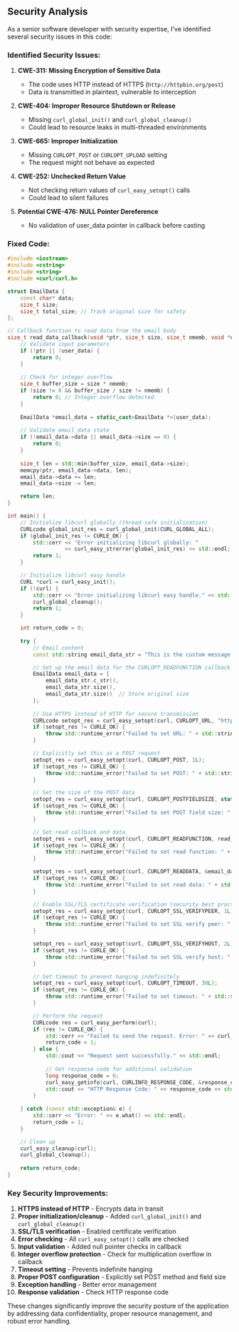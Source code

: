 ## Security Analysis

As a senior software developer with security expertise, I've identified several security issues in this code:

### Identified Security Issues:

1. **CWE-311: Missing Encryption of Sensitive Data**
   - The code uses HTTP instead of HTTPS (`http://httpbin.org/post`)
   - Data is transmitted in plaintext, vulnerable to interception

2. **CWE-404: Improper Resource Shutdown or Release**
   - Missing `curl_global_init()` and `curl_global_cleanup()`
   - Could lead to resource leaks in multi-threaded environments

3. **CWE-665: Improper Initialization**
   - Missing `CURLOPT_POST` or `CURLOPT_UPLOAD` setting
   - The request might not behave as expected

4. **CWE-252: Unchecked Return Value**
   - Not checking return values of `curl_easy_setopt()` calls
   - Could lead to silent failures

5. **Potential CWE-476: NULL Pointer Dereference**
   - No validation of user_data pointer in callback before casting

### Fixed Code:

```cpp
#include <iostream>
#include <cstring>
#include <string>
#include <curl/curl.h>

struct EmailData {
    const char* data;
    size_t size;
    size_t total_size; // Track original size for safety
};

// Callback function to read data from the email body
size_t read_data_callback(void *ptr, size_t size, size_t nmemb, void *user_data) {
    // Validate input parameters
    if (!ptr || !user_data) {
        return 0;
    }
    
    // Check for integer overflow
    size_t buffer_size = size * nmemb;
    if (size != 0 && buffer_size / size != nmemb) {
        return 0; // Integer overflow detected
    }
    
    EmailData *email_data = static_cast<EmailData *>(user_data);
    
    // Validate email_data state
    if (!email_data->data || email_data->size == 0) {
        return 0;
    }
    
    size_t len = std::min(buffer_size, email_data->size);
    memcpy(ptr, email_data->data, len);
    email_data->data += len;
    email_data->size -= len;

    return len;
}

int main() {
    // Initialize libcurl globally (thread-safe initialization)
    CURLcode global_init_res = curl_global_init(CURL_GLOBAL_ALL);
    if (global_init_res != CURLE_OK) {
        std::cerr << "Error initializing libcurl globally: " 
                  << curl_easy_strerror(global_init_res) << std::endl;
        return 1;
    }

    // Initialize libcurl easy handle
    CURL *curl = curl_easy_init();
    if (!curl) {
        std::cerr << "Error initializing libcurl easy handle." << std::endl;
        curl_global_cleanup();
        return 1;
    }

    int return_code = 0;
    
    try {
        // Email content
        const std::string email_data_str = "This is the custom message sent in the request body.";

        // Set up the email data for the CURLOPT_READFUNCTION callback
        EmailData email_data = { 
            email_data_str.c_str(), 
            email_data_str.size(),
            email_data_str.size()  // Store original size
        };
        
        // Use HTTPS instead of HTTP for secure transmission
        CURLcode setopt_res = curl_easy_setopt(curl, CURLOPT_URL, "https://httpbin.org/post");
        if (setopt_res != CURLE_OK) {
            throw std::runtime_error("Failed to set URL: " + std::string(curl_easy_strerror(setopt_res)));
        }

        // Explicitly set this as a POST request
        setopt_res = curl_easy_setopt(curl, CURLOPT_POST, 1L);
        if (setopt_res != CURLE_OK) {
            throw std::runtime_error("Failed to set POST: " + std::string(curl_easy_strerror(setopt_res)));
        }

        // Set the size of the POST data
        setopt_res = curl_easy_setopt(curl, CURLOPT_POSTFIELDSIZE, static_cast<long>(email_data_str.size()));
        if (setopt_res != CURLE_OK) {
            throw std::runtime_error("Failed to set POST field size: " + std::string(curl_easy_strerror(setopt_res)));
        }

        // Set read callback and data
        setopt_res = curl_easy_setopt(curl, CURLOPT_READFUNCTION, read_data_callback);
        if (setopt_res != CURLE_OK) {
            throw std::runtime_error("Failed to set read function: " + std::string(curl_easy_strerror(setopt_res)));
        }

        setopt_res = curl_easy_setopt(curl, CURLOPT_READDATA, &email_data);
        if (setopt_res != CURLE_OK) {
            throw std::runtime_error("Failed to set read data: " + std::string(curl_easy_strerror(setopt_res)));
        }

        // Enable SSL/TLS certificate verification (security best practice)
        setopt_res = curl_easy_setopt(curl, CURLOPT_SSL_VERIFYPEER, 1L);
        if (setopt_res != CURLE_OK) {
            throw std::runtime_error("Failed to set SSL verify peer: " + std::string(curl_easy_strerror(setopt_res)));
        }

        setopt_res = curl_easy_setopt(curl, CURLOPT_SSL_VERIFYHOST, 2L);
        if (setopt_res != CURLE_OK) {
            throw std::runtime_error("Failed to set SSL verify host: " + std::string(curl_easy_strerror(setopt_res)));
        }

        // Set timeout to prevent hanging indefinitely
        setopt_res = curl_easy_setopt(curl, CURLOPT_TIMEOUT, 30L);
        if (setopt_res != CURLE_OK) {
            throw std::runtime_error("Failed to set timeout: " + std::string(curl_easy_strerror(setopt_res)));
        }

        // Perform the request
        CURLcode res = curl_easy_perform(curl);
        if (res != CURLE_OK) {
            std::cerr << "Failed to send the request. Error: " << curl_easy_strerror(res) << std::endl;
            return_code = 1;
        } else {
            std::cout << "Request sent successfully." << std::endl;
            
            // Get response code for additional validation
            long response_code = 0;
            curl_easy_getinfo(curl, CURLINFO_RESPONSE_CODE, &response_code);
            std::cout << "HTTP Response Code: " << response_code << std::endl;
        }
        
    } catch (const std::exception& e) {
        std::cerr << "Error: " << e.what() << std::endl;
        return_code = 1;
    }

    // Clean up
    curl_easy_cleanup(curl);
    curl_global_cleanup();
    
    return return_code;
}
```

### Key Security Improvements:

1. **HTTPS instead of HTTP** - Encrypts data in transit
2. **Proper initialization/cleanup** - Added `curl_global_init()` and `curl_global_cleanup()`
3. **SSL/TLS verification** - Enabled certificate verification
4. **Error checking** - All `curl_easy_setopt()` calls are checked
5. **Input validation** - Added null pointer checks in callback
6. **Integer overflow protection** - Check for multiplication overflow in callback
7. **Timeout setting** - Prevents indefinite hanging
8. **Proper POST configuration** - Explicitly set POST method and field size
9. **Exception handling** - Better error management
10. **Response validation** - Check HTTP response code

These changes significantly improve the security posture of the application by addressing data confidentiality, proper resource management, and robust error handling.